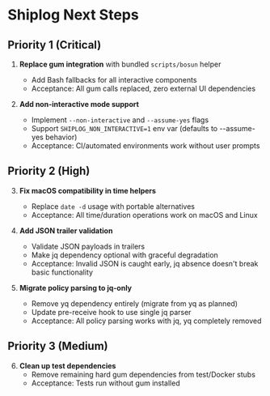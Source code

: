 # Shiplog Next Steps

## Priority 1 (Critical)
1. **Replace gum integration** with bundled `scripts/bosun` helper
   - Add Bash fallbacks for all interactive components
   - Acceptance: All gum calls replaced, zero external UI dependencies

2. **Add non-interactive mode support**
   - Implement `--non-interactive` and `--assume-yes` flags
   - Support `SHIPLOG_NON_INTERACTIVE=1` env var (defaults to --assume-yes behavior)
   - Acceptance: CI/automated environments work without user prompts

## Priority 2 (High)  
3. **Fix macOS compatibility in time helpers**
   - Replace `date -d` usage with portable alternatives
   - Acceptance: All time/duration operations work on macOS and Linux

4. **Add JSON trailer validation**
   - Validate JSON payloads in trailers
   - Make jq dependency optional with graceful degradation
   - Acceptance: Invalid JSON is caught early, jq absence doesn't break basic functionality

5. **Migrate policy parsing to jq-only**
   - Remove yq dependency entirely (migrate from yq as planned)
   - Update pre-receive hook to use single jq parser
   - Acceptance: All policy parsing works with jq, yq completely removed

## Priority 3 (Medium)
6. **Clean up test dependencies**
   - Remove remaining hard gum dependencies from test/Docker stubs
   - Acceptance: Tests run without gum installed
